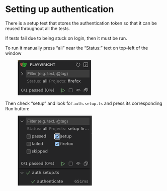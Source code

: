 # Setting up authentication
There is a setup test that stores the authentication token so that it can be reused throughout all the tests.

If tests fail due to being stuck on login, then it must be run.

To run it manually press “all” near the “Status:” text on top-left of the window

<figure class="image"><img src="1_Setting up authentication_.png"></figure>

Then check “setup” and look for `auth.setup.ts` and press its corresponding Run button:

<figure class="image"><img src="Setting up authentication_.png"></figure>